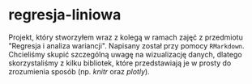 # regresja-liniowa

Projekt, który stworzyłem wraz z kolegą w ramach zajęć z przedmiotu "Regresja i analiza wariancji". Napisany został przy pomocy `RMarkdown`. Chcieliśmy skupić szczególną uwagę na wizualizację danych, dlatego skorzystaliśmy z kilku bibliotek, które przedstawiają je w prosty do zrozumienia sposób (np. *knitr* oraz *plotly*).

